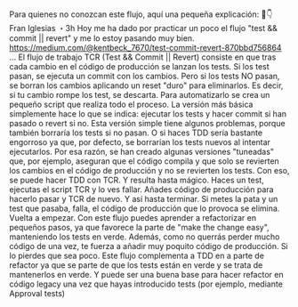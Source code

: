 Para quienes no conozcan este flujo, aquí una pequeña explicación: 🧻👇
Fran Iglesias
・3h
Hoy me ha dado por practicar un poco el flujo "test && commit || revert" y me lo estoy pasando muy bien.   https://medium.com/@kentbeck_7670/test-commit-revert-870bbd756864 …
El flujo de trabajo TCR (Test && Commit || Revert) consiste en que tras cada cambio en el código de producción se lanzan los tests. Si los test pasan, se ejecuta un commit con los cambios.
Pero si los tests NO pasan, se borran los cambios aplicando un reset "duro" para eliminarlos. Es decir, si tu cambio rompe los test, se descarta.
Para automatizarlo se crea un pequeño script que realiza todo el proceso. La versión más básica simplemente hace lo que se indica: ejecutar los tests y hacer commit si han pasado o revert si no.
Esta versión simple tiene algunos problemas, porque también borraría los tests si no pasan. O si haces TDD sería bastante engorroso ya que, por defecto, se borrarían los tests nuevos al intentar ejecutarlos.
Por esa razón, se han creado algunas versiones "tuneadas" que, por ejemplo, aseguran que el código compila y que solo se revierten los cambios en el código de producción y no se revierten los tests.
Con eso, se puede hacer TDD con TCR. Y resulta hasta mágico.
Haces un test, ejecutas el script TCR y lo ves fallar. Añades código de producción para hacerlo pasar y TCR de nuevo. Y así hasta terminar. Si metes la pata y un test que pasaba, falla, el código de producción que lo provoca se elimina. Vuelta a empezar.
Con este flujo puedes aprender a refactorizar en pequeños pasos, ya que favorece la parte de "make the change easy", manteniendo los tests en verde.
Además, como no querrás perder mucho código de una vez, te fuerza a añadir muy poquito código de producción. Si lo pierdes que sea poco.
Este flujo complementa a TDD en a parte de refactor ya que se parte de que los tests están en verde y se trata de mantenerlos en verde.
Y puede ser una buena base para hacer refactor en código legacy una vez que hayas introducido tests (por ejemplo, mediante Approval tests)